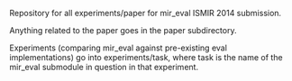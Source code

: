 Repository for all experiments/paper for mir_eval ISMIR 2014 submission.

Anything related to the paper goes in the paper subdirectory.

Experiments (comparing mir_eval against pre-existing eval implementations) go into experiments/task, where task is the name of the mir_eval submodule in question in that experiment.
